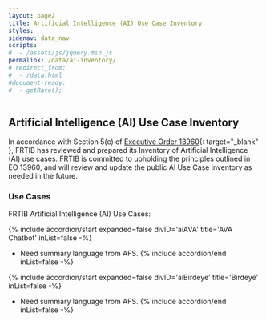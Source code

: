 ```yaml
---
layout: page2
title: Artificial Intelligence (AI) Use Case Inventory
styles:
sidenav: data_nav
scripts:
#  - /assets/js/jquery.min.js
permalink: /data/ai-inventory/
# redirect_from:
#  - /data.html
#document-ready:
#  - getRate();
---
```


## Artificial Intelligence (AI) Use Case Inventory

In accordance with Section 5(e) of [Executive Order 13960](https://www.federalregister.gov/documents/2020/12/08/2020-27065/promoting-the-use-of-trustworthy-artificial-intelligence-in-the-federal-government){: target="_blank" }, FRTIB has reviewed and prepared its Inventory of Artificial Intelligence (AI) use cases. FRTIB is committed to upholding the principles outlined in EO 13960, and will review and update the public AI Use Case inventory as needed in the future.

<!-- START AI Use Cases -->
### Use Cases

FRTIB Artificial Intelligence (AI) Use Cases:

<!--start accordion -->
<div class="usa-accordion usa-accordion--bordered">

{% include accordion/start expanded=false divID='aiAVA' title='AVA Chatbot' inList=false -%}
* Need summary language from AFS.
{% include accordion/end inList=false -%}

{% include accordion/start expanded=false divID='aiBirdeye' title='Birdeye' inList=false -%}
* Need summary language from AFS.
{% include accordion/end inList=false -%}

</div> <!-- end accordion -->
<!-- END Acquisition Thresholds -->

<!-- CONTENT END -->
